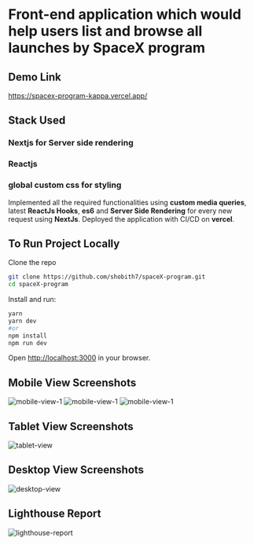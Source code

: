 # Front-end application which would help users list and browse all launches by SpaceX program
## Demo Link
https://spacex-program-kappa.vercel.app/

## Stack Used
### Nextjs for Server side rendering
### Reactjs 
### global custom css for styling
Implemented all the required functionalities using **custom media queries**, latest **ReactJs Hooks**, **es6** and **Server Side Rendering** for every new request using **NextJs**.
Deployed the application with CI/CD on **vercel**.

## To Run Project Locally
Clone the repo
```bash
git clone https://github.com/shobith7/spaceX-program.git
cd spaceX-program
```
Install and run:
```bash
yarn
yarn dev
#or
npm install
npm run dev
```
Open [http://localhost:3000](http://localhost:3000) in your browser.

## Mobile View Screenshots
![mobile-view-1](https://github.com/shobith7/spaceX-program/blob/main/public/mobile-view-1.png)
![mobile-view-1](https://github.com/shobith7/spaceX-program/blob/main/public/mobile-view-2.png)
![mobile-view-1](https://github.com/shobith7/spaceX-program/blob/main/public/mobile-view-3.png)

## Tablet View Screenshots
![tablet-view](https://github.com/shobith7/spaceX-program/blob/main/public/tablet-view.png)

## Desktop View Screenshots
![desktop-view](https://github.com/shobith7/spaceX-program/blob/main/public/desktop-view.png)

## Lighthouse Report
![lighthouse-report](https://github.com/shobith7/spaceX-program/blob/main/public/lighthouse-report.png)

